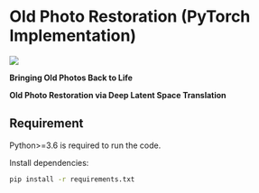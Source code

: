 # Old Photo Restoration (PyTorch Implementation)

<img src='imgs/0001.jpg'/>

**Bringing Old Photos Back to Life**

**Old Photo Restoration via Deep Latent Space Translation**

## Requirement
Python>=3.6 is required to run the code.

Install dependencies:

```bash
pip install -r requirements.txt
```
